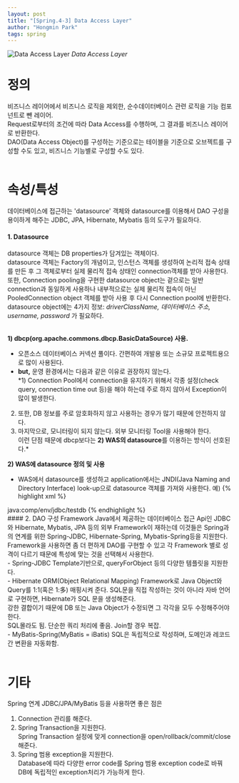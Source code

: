 ```yaml
---
layout: post
title: "[Spring.4-3] Data Access Layer"
author: "Hongmin Park"
tags: spring
---
```


![Data Access Layer](https://mail.google.com/mail/u/0?ui=2&ik=e26376f5e4&view=fimg&th=16b690ff6a49d2e9&attid=0.13&disp=emb&attbid=ANGjdJ-BysYN7Z2FiUOM2nAamm9dWUmsyY5oq-SiNNkXnxB4piKUbn3eUi56xIMf7oL8-8k7DJmjnBVGWk1CjQhropbWhGHEwlN_dFf_fKIEN3UvGU71uZtHYYdIMDQ&sz=s0-l75-ft&ats=1560951710480&rm=16b690ff6a49d2e9&zw&atsh=1 "Data Access Layer")
_Data Access Layer_

# 정의
비즈니스 레이어에서 비즈니스 로직을 제외한, 순수데이터베이스 관련 로직을 기능 컴포넌트로 뺀 레이어. <br>
Request로부터의 조건에 따라 Data Access를 수행하며, 그 결과를 비즈니스 레이어로 반환한다.<br>
DAO(Data Access Object)를 구성하는 기준으로는 테이블을 기준으로 오브젝트를 구성할 수도 있고, 비즈니스 기능별로 구성할 수도 있다.<br><br>

# 속성/특성
데이터베이스에 접근하는 'datasource' 객체와 datasource를 이용해서 DAO 구성을 용이하게 해주는 JDBC, JPA, Hibernate, Mybatis 등의 도구가 필요하다.

#### 1. Datasource
datasource 객체는 DB properties가 담겨있는 객체이다. <br>
datasource 객체는 Factory의 개념이고, 인스턴스 객체를 생성하여 논리적 접속 상태를 만든 후 그 객체로부터 실제 물리적 접속 상태인 connection객체를 받아 사용한다.<br>
또한, Connection pooling을 구현한 datasource object는 겉으로는 일반 connection과 동일하게 사용하나 내부적으로는 실제 물리적 접속이 아닌 PooledConnection object 객체를 받아 사용 후 다시 Connection pool에 반환한다.
datasource object에는 4가지 정보: *driverClassName, 데이터베이스 주소, username, password* 가 필요하다.<br><br>

**1) dbcp(org.apache.commons.dbcp.BasicDataSource) 사용.**
- 오픈소스 데이터베이스 커넥션 풀이다. 간편하여 개발용 또는 소규모 프로젝트용으로 많이 사용된다.
- **but,** 운영 환경에서는 다음과 같은 이유로 권장하지 않는다.<br>
*1) Connection Pool에서 connection을 유지하기 위해서 각종 설정(check query, connection time out 등)을 해야 하는데 주로 하지 않아서 Exception이 많이 발생한다.<br>
2) 또한, DB 정보를 주로 암호화하지 않고 사용하는 경우가 많기 때문에 안전하지 않다.<br>
3) 마지막으로, 모니터링이 되지 않는다. 외부 모니터링 Tool을 사용해야 한다.<br>
이런 단점 때문에 dbcp보다는 **2) WAS의 datasource**를 이용하는 방식이 선호된다.*

**2) WAS에 datasource 정의 및 사용**
- WAS에서 datasource를 생성하고 application에서는 JNDI(Java Naming and Directory Interface) look-up으로 datasource 객체를 가져와 사용한다.
예)
{% highlight xml %}
<bean id="dataSource" class="org.springframework.jndi.JndiObjectFactoryBean">
    <property name="jndiName">
        <value>java:comp/env/jdbc/testdb</value>
    </property>
</bean>
{% endhighlight %}
<br>
#### 2. DAO 구성 Framework
Java에서 제공하는 데이터베이스 접근 Api인 JDBC와  Hibernate, Mybatis, JPA 등의 외부 Framework이 재하는데 이것들은 Spring과의 연계를 위한 Spring-JDBC, Hibernate-Spring, Mybatis-Spring등을 지원한다.<br>
Framework을 사용하면 좀 더 편하게 DAO를 구현할 수 있고 각 Framework 별로 성격이 다르기 때문에 특성에 맞는 것을 선택해서 사용한다.<br>
- Spring-JDBC
Template기반으로, queryForObject 등의 다양한 템플릿을 지원한다.<br>
- Hibernate
ORM(Object Relational Mapping) Framework로 Java Object와 Query를 1:1(혹은 1:多) 매핑시켜 준다. SQL문을 직접 작성하는 것이 아니라 자바 언어로 구현하면, Hibernate가 SQL 문을 생성해준다. <br>
강한 결합이기 때문에 DB 또는 Java Object가 수정되면 그 각각을 모두 수정해주어야 한다.<br>
SQL몰라도 됨. 단순한 쿼리 처리에 좋음. Join할 경우 복잡.<br>
- MyBatis-Spring(MyBatis = iBatis)
SQL은 독립적으로 작성하며, 도메인과 레코드 간 변환을 자동화함.<br><br>

# 기타
Spring 연계 JDBC/JPA/MyBatis 등을 사용하면 좋은 점은<br>
1) Connection 관리를 해준다.<br>
2) Spring Transaction을 지원한다.<br>
Spring Transaction 설정에 맞게 connection을 open/rollback/commit/close 해준다.<br>
3) Spring 범용 exception을 지원한다.<br>
Database에 따라 다양한 error code를 Spring 범용 exception code로 바꿔 DB에 독립적인 exception처리가 가능하게 한다.<br><br>



